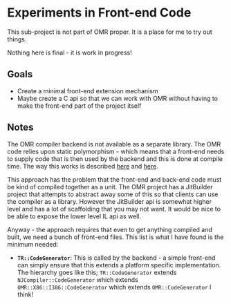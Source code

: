 # Experiments in Front-end Code

This sub-project is not part of OMR proper. It is a place for me to try out things.

Nothing here is final - it is work in progress!

## Goals

* Create a minimal front-end extension mechanism
* Maybe create a C api so that we can work with OMR without having to make the front-end part of the project itself

## Notes

The OMR compiler backend is not available as a separate library. The OMR code relies upon static 
polymorphism - which means that a front-end needs to supply code that is then used by the backend and this is
done at compile time. The way this works is described [here](https://github.com/eclipse/omr/blob/master/doc/compiler/extensible_classes/Extensible_Classes.md) and [here](https://github.com/eclipse/omr/blob/master/doc/compiler/extensible_classes/Extensible_Classes_in_OMR.md).

This approach has the problem that the front-end and back-end code must be kind of compiled together as 
a unit. The OMR project has a JitBuilder project that attempts to abstract away some of this so that clients
can use the compiler as a library. However the JitBuilder api is somewhat higher level and has a lot of scaffolding that you may not want. It would be nice to be able to expose the lower level IL api as well.

Anyway - the approach requires that even to get anything compiled and built, we need a bunch of front-end
files. This list is what I have found is the minimum needed:

* **`TR::CodeGenerator`**: This is called by the backend - a simple front-end can simply ensure that this extends a platform specific implementation. The hierarchy goes like this; `TR::CodeGenerator` extends `NJCompiler::CodeGenerator` which extends `OMR::X86::I386::CodeGenerator` which extends `OMR::CodeGenerator` I think!

